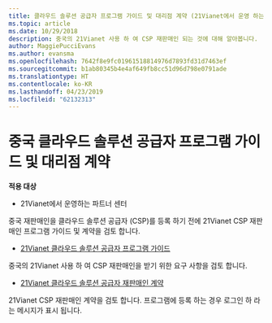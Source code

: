 ```yaml
---
title: 클라우드 솔루션 공급자 프로그램 가이드 및 대리점 계약 (21Vianet에서 운영 하는 파트너 센터)
ms.topic: article
ms.date: 10/29/2018
description: 중국의 21Vianet 사용 하 여 CSP 재판매인 되는 것에 대해 알아봅니다.
author: MaggiePucciEvans
ms.author: evansma
ms.openlocfilehash: 7642f8e9fc01961518814976d7893fd31d7463ef
ms.sourcegitcommit: b1ab80345b4e4af649fb8cc51d96d798e0791ade
ms.translationtype: HT
ms.contentlocale: ko-KR
ms.lasthandoff: 04/23/2019
ms.locfileid: "62132313"
---
```

# <a name="china-cloud-solution-provider-program-guide-and-reseller-agreement"></a>중국 클라우드 솔루션 공급자 프로그램 가이드 및 대리점 계약
**적용 대상**

-   21Vianet에서 운영하는 파트너 센터

중국 재판매인을 클라우드 솔루션 공급자 (CSP)를 등록 하기 전에 21Vianet CSP 재판매인 프로그램 가이드 및 계약을 검토 합니다.

-   [21Vianet 클라우드 솔루션 공급자 프로그램 가이드](https://www.21vbluecloud.com/office365/SolProv_programguide/)

중국의 21Vianet 사용 하 여 CSP 재판매인을 받기 위한 요구 사항을 검토 합니다.

-   [21Vianet 클라우드 솔루션 공급자 재판매인 계약](https://www.21vbluecloud.com/office365/ResellerAgr/)

21Vianet CSP 재판매인 계약을 검토 합니다. 프로그램에 등록 하는 경우 로그인 하 라는 메시지가 표시 됩니다. 


